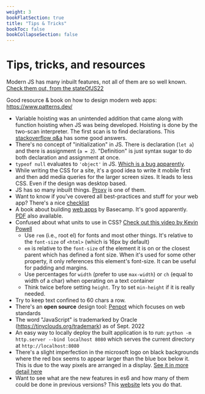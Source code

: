 ```yaml
---
weight: 3
bookFlatSection: true
title: "Tips & Tricks"
bookToc: false
bookCollapseSection: false
---
```


# Tips, tricks, and resources

Modern JS has many inbuilt features, not all of them are so well known.
[Check them out, from the stateOfJS22](https://2022.stateofjs.com/en-US/features/language/)

Good resource & book on how to design modern web apps: <https://www.patterns.dev/>


* Variable hoisting was an unintended addition that came along with function hoisting when JS was
being developed. Hoisting is done by the two-scan interpreter. The first scan is to find declarations.
This [stackoverflow q&a](https://stackoverflow.com/questions/15005098/why-does-javascript-hoist-variables) has some good answers.
* There's no concept of "initialization" in JS.
There is declaration (`let a`) and there is assignment (`a = 2`).
"Definition" is just syntax sugar to do both declaration and assignment at once.
* `typeof null` evaluates to `'object'` in JS. [Which is a bug apparently](http://crockford.com/javascript/remedial.html).
* While writing the CSS for a site, it's a good idea to write it mobile first and then add
media queries for the larger screen sizes. It leads to less CSS. Even if the design was desktop based.
* JS has so many inbuilt things. [Proxy](https://developer.mozilla.org/en-US/docs/Web/JavaScript/Reference/Global_Objects/Proxy) is one of them.
* Want to know if you've covered all best-practices and stuff for your web app?
There's a nice [checklist](https://frontendchecklist.io)
* A book about building [web apps](https://basecamp.com/gettingreal) by Basecamp. It's good apparently.
[PDF](https://basecamp.com/gettingreal/getting-real.pdf) also available.
* Confused about what units to use in CSS? [Check out this video by Kevin Powell](https://www.youtube.com/watch?v=N5wpD9Ov_To)
    * Use `rem` (i.e., root el) for fonts and most other things. It's relative to the `font-size` of `<html>` (which is 16px by default)
    * `em` is relative to the `font-size` of the element it is on or the closest parent which has defined a font size. When it's used for some other property, it only references this element's font-size. It can be useful for padding and margins.
    * Use percentages for `width` (prefer to use `max-width`) or `ch` (equal to width of a char) when operating on a text container
    * Think twice before setting `height`. Try to set `min-height` if it is really needed.
* Try to keep text confined to 60 chars a row.
* There's an **open source** design tool: [Penpot](https://penpot.app) which focuses on web standards
* The word "JavaScript" is trademarked by Oracle (https://tinyclouds.org/trademark) as of Sept. 2022
* An easy way to locally deploy the built application is to run: `python -m http.server --bind localhost 8080` which serves the current directory at `http://localhost:8080`
* There's a slight imperfection in the microsoft logo on black backgrounds
where the red box seems to appear larger than the blue box below it. This is due to the way pixels
are arranged in a display. [See it in more detail here](https://www.avforums.com/threads/anyone-else-have-an-offset-blue-and-red-square-on-the-microsoft-logo-of-office-2019.2310709/)
* Want to see what are the new features in es6 and how many of them could be done in previous versions? This [website](http://es6-features.org/#Constants) lets you do that.